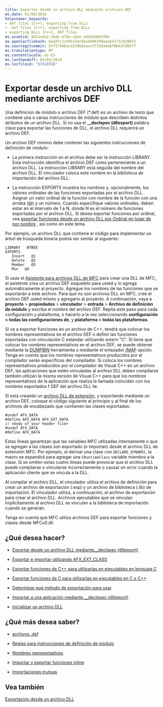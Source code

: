 ```yaml
---
title: Exportar desde un archivo DLL mediante archivos DEF
ms.date: 01/09/2018
helpviewer_keywords:
- def files [C++], exporting from DLLs
- .def files [C++], exporting from DLLs
- exporting DLLs [C++], DEF files
ms.assetid: 9d31eda2-184e-47de-a2ee-a93ebd603f8e
ms.openlocfilehash: bed47c2c69b154c6bab996299eaeb4173c8298f3
ms.sourcegitcommit: bff17488ac5538b8eaac57156a4d6f06b37d6b7f
ms.translationtype: MT
ms.contentlocale: es-ES
ms.lasthandoff: 03/05/2019
ms.locfileid: "57416558"
---
```

# <a name="exporting-from-a-dll-using-def-files"></a>Exportar desde un archivo DLL mediante archivos DEF

Una definición de módulo o archivo DEF (*.def) es un archivo de texto que contiene una o varias instrucciones de módulo que describen distintos atributos de un archivo DLL. Si no usa el **__declspec (dllexport)** palabra clave para exportar las funciones de DLL, el archivo DLL requerirá un archivo DEF.

Un archivo DEF mínimo debe contener las siguientes instrucciones de definición de módulo:

- La primera instrucción en el archivo debe ser la instrucción LIBRARY. Esta instrucción identifica el archivo DEF como perteneciente a un archivo DLL. La instrucción LIBRARY está seguida del nombre del archivo DLL. El vinculador coloca este nombre en la biblioteca de importación del archivo DLL.

- La instrucción EXPORTS muestra los nombres y, opcionalmente, los valores ordinales de las funciones exportadas por el archivo DLL. Asignar un valor ordinal de la función con nombre de la función con una arroba (@) y un número. Cuando especifique valores ordinales, deben estar en el intervalo de 1 a N, donde N es el número de funciones exportadas por el archivo DLL. Si desea exportar funciones por ordinal, vea [exportar funciones desde un archivo DLL por Ordinal en lugar de por nombre](../build/exporting-functions-from-a-dll-by-ordinal-rather-than-by-name.md) , así como en este tema.

Por ejemplo, un archivo DLL que contiene el código para implementar un árbol de búsqueda binaria podría ser similar al siguiente:

```
LIBRARY   BTREE
EXPORTS
   Insert   @1
   Delete   @2
   Member   @3
   Min   @4
```

Si usas el [Asistente para archivos DLL de MFC](../mfc/reference/mfc-dll-wizard.md) para crear una DLL de MFC, el asistente crea un archivo DEF esqueleto para usted y lo agrega automáticamente al proyecto. Agregue los nombres de las funciones que se exportarán a este archivo. Para que no son archivos DLL en MFC, cree el archivo DEF usted mismo y agregarlo al proyecto. A continuación, vaya a **proyecto** > **propiedades** > **vinculador** > **entrada**  >  **Archivo de definición de módulo** y escriba el nombre del archivo DEF. Repita este paso para cada configuración y plataforma, o hacerlo a la vez seleccionando **configuración = todas las configuraciones de**, y **plataforma = todas las plataformas**.

Si va a exportar funciones en un archivo de C++, tendrá que colocar los nombres representativos en el archivo DEF o definir las funciones exportadas con vinculación C estándar utilizando extern "C". Si tiene que colocar los nombres representativos en el archivo DEF, se puede obtener mediante la [DUMPBIN](../build/reference/dumpbin-reference.md) herramienta o mediante el enlazador [/MAP](../build/reference/map-generate-mapfile.md) opción. Tenga en cuenta que los nombres representativos producidos por el compilador serán específicos del compilador. Si coloca los nombres representativos producidos por el compilador de Visual C++ en un archivo DEF, las aplicaciones que estén vinculadas al archivo DLL deben compilarse también utilizan la misma versión de Visual C++ para que los nombres representativos de la aplicación que realiza la llamada coincidan con los nombres exportados f DEF del archivo DLL ile.

Si está creando un [archivo DLL de extensión](../build/extension-dlls-overview.md), y exportando mediante un archivo DEF, coloque el código siguiente al principio y al final de los archivos de encabezado que contienen las clases exportadas:

```
#undef AFX_DATA
#define AFX_DATA AFX_EXT_DATA
// <body of your header file>
#undef AFX_DATA
#define AFX_DATA
```

Estas líneas garantizan que las variables MFC utilizadas internamente o que se agregan a las clases son exportado (o importan) desde el archivo DLL de extensión MFC. Por ejemplo, al derivar una clase con `DECLARE_DYNAMIC`, la macro se expandirá para agregar una `CRuntimeClass` variable miembro a la clase. Si se omiten estas cuatro líneas puede provocar que el archivo DLL puede compilarse o vincularse incorrectamente o causar un error cuando la aplicación cliente que se vincula a la DLL.

Al compilar el archivo DLL, el vinculador utiliza el archivo de definición para crear un archivo de exportación (.exp) y un archivo de biblioteca (.lib) de importación. El vinculador utiliza, a continuación, el archivo de exportación para crear el archivo DLL. Archivos ejecutables que se vinculan implícitamente al archivo DLL se vinculan a la biblioteca de importación cuando se generan.

Tenga en cuenta que MFC utiliza archivos DEF para exportar funciones y clases desde MFCx0.dll.

## <a name="what-do-you-want-to-do"></a>¿Qué desea hacer?

- [Exportar desde un archivo DLL mediante__declspec (dllexport)](../build/exporting-from-a-dll-using-declspec-dllexport.md)

- [Exportar e importar utilizando AFX_EXT_CLASS](../build/exporting-and-importing-using-afx-ext-class.md)

- [Exportar funciones de C++ para utilizarlas en ejecutables en lenguaje C](../build/exporting-cpp-functions-for-use-in-c-language-executables.md)

- [Exportar funciones de C para utilizarlas en ejecutables en C o C++](../build/exporting-c-functions-for-use-in-c-or-cpp-language-executables.md)

- [Determinar qué método de exportación para usar](../build/determining-which-exporting-method-to-use.md)

- [Importar a una aplicación mediante __declspec (dllimport)](../build/importing-into-an-application-using-declspec-dllimport.md)

- [Inicializar un archivo DLL](../build/run-time-library-behavior.md#initializing-a-dll)

## <a name="what-do-you-want-to-know-more-about"></a>¿Qué más desea saber?

- [archivos .def](../build/reference/module-definition-dot-def-files.md)

- [Reglas para instrucciones de definición de módulo](../build/reference/rules-for-module-definition-statements.md)

- [Nombres representativos](../build/reference/decorated-names.md)

- [Importar y exportar funciones inline](../build/importing-and-exporting-inline-functions.md)

- [Importaciones mutuas](../build/mutual-imports.md)

## <a name="see-also"></a>Vea también

[Exportación desde un archivo DLL](../build/exporting-from-a-dll.md)
